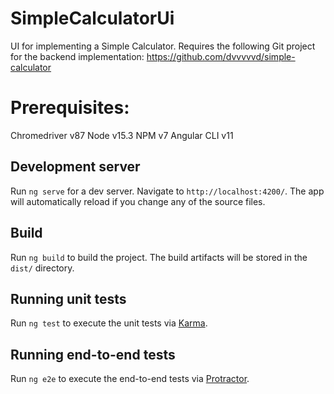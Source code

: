 # SimpleCalculatorUi

UI for implementing a Simple Calculator. Requires the following Git project
for the backend implementation: https://github.com/dvvvvvd/simple-calculator

# Prerequisites:

Chromedriver v87
Node v15.3
NPM v7
Angular CLI v11

## Development server

Run `ng serve` for a dev server. Navigate to `http://localhost:4200/`. The app will automatically reload if you change any of the source files.

## Build

Run `ng build` to build the project. The build artifacts will be stored in the `dist/` directory. 

## Running unit tests

Run `ng test` to execute the unit tests via [Karma](https://karma-runner.github.io).

## Running end-to-end tests

Run `ng e2e` to execute the end-to-end tests via [Protractor](http://www.protractortest.org/).
